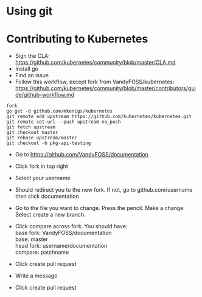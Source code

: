 # Using git

# Contributing to Kubernetes
* Sign the CLA: https://github.com/kubernetes/community/blob/master/CLA.md
* Install go
* Find an issue
* Follow this workflow, except fork from VandyFOSS/kubernetes: https://github.com/kubernetes/community/blob/master/contributors/guide/github-workflow.md

```
fork
go get -d github.com/mkenigs/kubernetes
git remote add upstream https://github.com/kubernetes/kubernetes.git
git remote set-url --push upstream no_push
git fetch upstream
git checkout master
git rebase upstream/master
git checkout -b pkg-api-testing

```
* Go to https://github.com/VandyFOSS/documentation
* Click fork in top right
* Select your username
* Should redirect you to the new fork. If not, go to github.com/username then click documentation
* Go to the file you want to change. Press the pencil. Make a change. Select create a new branch.
* Click compare across fork. You should have:  
base fork: VandyFOSS/documentation  
base: master  
head fork: username/documentation  
compare: patchname

* Click create pull request
* Write a message
* Click create pull request
